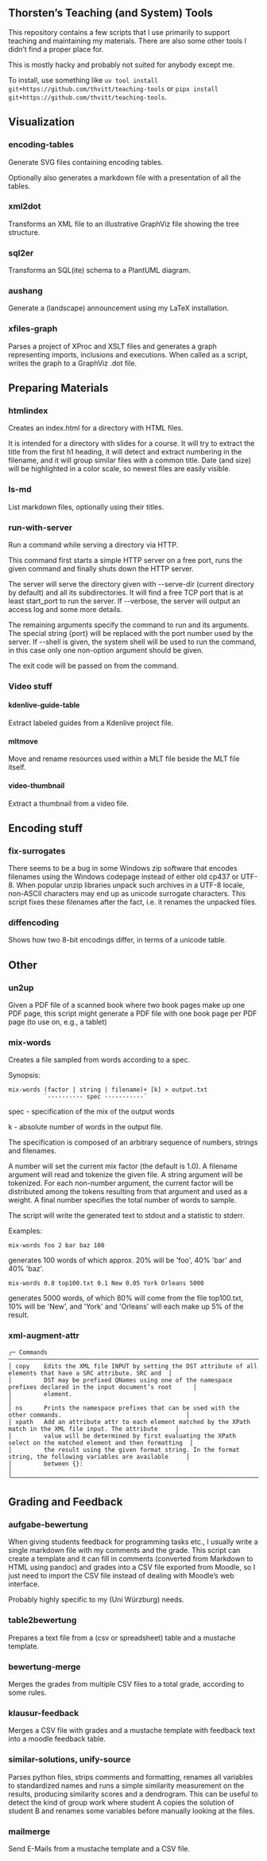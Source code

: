 ## Thorsten’s Teaching (and System) Tools

This repository contains a few scripts that I use primarily to support teaching and maintaining my materials. There are also some other tools I didn’t find a proper place for.

This is mostly hacky and probably not suited for anybody except me.

To install, use something like `uv tool install git+https://github.com/thvitt/teaching-tools` or `pipx install git+https://github.com/thvitt/teaching-tools`.

## Visualization

### encoding-tables

Generate SVG files containing encoding tables.

Optionally also generates a markdown file with a presentation of all the tables.

### xml2dot

Transforms an XML file to an illustrative GraphViz file showing the tree structure.

### sql2er

Transforms an SQL(ite) schema to a PlantUML diagram.

### aushang

Generate a (landscape) announcement using my LaTeX installation.

### xfiles-graph

Parses a project of XProc and XSLT files and generates a graph representing imports, inclusions and executions. When called as a script, writes the graph to a GraphViz .dot file.

## Preparing Materials

### htmlindex

Creates an index.html for a directory with HTML files.

It is intended for a directory with slides for a course. It will try to extract the title from the first h1 heading, it will detect and extract numbering in the filename, and it will group similar files with a common title. Date (and size) will be highlighted in a color scale, so newest files are easily visible.

### ls-md

List markdown files, optionally using their titles.

### run-with-server

Run a command while serving a directory via HTTP.

This command first starts a simple HTTP server on a free port, runs the
given command and finally shuts down the HTTP server.

The server will serve the directory given with --serve-dir (current
directory by default) and all its subdirectories. It will find a free TCP
port that is at least start_port to run the server. If --verbose, the server
will output an access log and some more details.

The remaining arguments specify the command to run and its arguments. The
special string {port} will be replaced with the port number used by the
server. If --shell is given, the system shell will be used to run the
command, in this case only one non-option argument should be given.

The exit code will be passed on from the command.

### Video stuff

#### kdenlive-guide-table

Extract labeled guides from a Kdenlive project file.

#### mltmove

Move and rename resources used within a MLT file beside the MLT file itself.

#### video-thumbnail

Extract a thumbnail from a video file.

## Encoding stuff

### fix-surrogates

There seems to be a bug in some Windows zip software that encodes filenames using the Windows codepage instead of
either old cp437 or UTF-8. When popular unzip libraries unpack such archives in a UTF-8 locale, non-ASCII
characters may end up as unicode surrogate characters. This script fixes these filenames after the fact, i.e. it
renames the unpacked files.

### diffencoding

Shows how two 8-bit encodings differ, in terms of a unicode table.

## Other

### un2up

Given a PDF file of a scanned book where two book pages make up one PDF page, this script might generate a PDF file with one book page per PDF page (to use on, e.g., a tablet)

### mix-words

Creates a file sampled from words according to a spec.

Synopsis:

    mix-words (factor | string | filename)+ [k] > output.txt 
              `---------- spec -----------´

spec - specification of the mix of the output words

k -    absolute number of words in the output file.

The specification is composed of an arbitrary sequence of numbers, strings
and filenames.

A number will set the current mix factor (the default is 1.0). A filename
argument will read and tokenize the given file. A string argument will be
tokenized. For each non-number argument, the current factor will be
distributed among the tokens resulting from that argument and used as a weight.
A final number specifies the total number of words to sample.

The script will write the generated text to stdout and a statistic to stderr.

Examples:

    mix-words foo 2 bar baz 100

generates 100 words of which approx. 20% will be 'foo', 40% 'bar' and 40%
'baz'.

    mix-words 0.8 top100.txt 0.1 New 0.05 York Orleans 5000

generates 5000 words, of which 80% will come from the file top100.txt, 10%
will be 'New', and 'York' and 'Orleans' will each make up 5% of the result.

### xml-augment-attr

```
╭─ Commands ────────────────────────────────────────────────────────────────────────────────────────────────────────╮
│ copy    Edits the XML file INPUT by setting the DST attribute of all elements that have a SRC attribute. SRC and  │
│         DST may be prefixed QNames using one of the namespace prefixes declared in the input document’s root      │
│         element.                                                                                                  │
│ ns      Prints the namespace prefixes that can be used with the other commands.                                   │
│ xpath   Add an attribute attr to each element matched by the XPath match in the XML file input. The attribute     │
│         value will be determined by first evaluating the XPath select on the matched element and then formatting  │
│         the result using the given format string. In the format string, the following variables are available     │
│         between {}:                                                                                               │
╰───────────────────────────────────────────────────────────────────────────────────────────────────────────────────╯
```

## Grading and Feedback

### aufgabe-bewertung

When giving students feedback for programming tasks etc., I usually write a single markdown file with my comments and the grade. This script can create a template and it can fill in comments (converted from Markdown to HTML using pandoc) and grades into a CSV file exported from Moodle, so I just need to import the CSV file instead of dealing with Moodle’s web interface.

Probably highly specific to my (Uni Würzburg) needs.

### table2bewertung

Prepares a text file from a (csv or spreadsheet) table and a mustache template.

### bewertung-merge

Merges the grades from multiple CSV files to a total grade, according to some rules.

### klausur-feedback

Merges a CSV file with grades and a mustache template with feedback text into a moodle feedback table.

### similar-solutions, unify-source

Parses python files, strips comments and formatting, renames all variables to standardized names and runs a simple similarity measurement on the results, producing similarity scores and a dendrogram. This can be useful to detect the kind of group work where student A copies the solution of student B and renames some variables before manually looking at the files.

### mailmerge

Send E-Mails from a mustache template and a CSV file.
